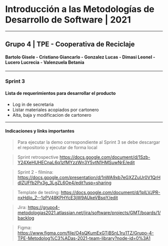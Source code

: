 # Introducción a las Metodologías de Desarrollo de Software | 2021
___________
## Grupo 4 | TPE - Cooperativa de Reciclaje

#### Bartolo Gisele - Cristiano Giancarlo - Gonzalez Lucas  - Dimasi Leonel -  Lucero Lucrecia - Valenzuela Betania
___________
### Sprint 3

#### Lista de requerimientos para desarrollar el producto

*  Log in de secretaria
*  Listar materiales acopiados por cartonero
*  Alta, baja y modificacion de cartonero
_____________________________
#### Indicaciones y links importantes

> Para ejecutar la demo correspondiente al Sprint 3 se debe descargar el repositorio y ejecutar de forma local

> Sprint retrospective https://docs.google.com/document/d/1Szb-Y24XeHUHECnaL6q1zfMYzzWn3Y5vtN1HMSuwNrE/edit

> Sprint 2 - filmina: https://docs.google.com/presentation/d/1nWA9xb7eGXZZuUr0V1QrHdIZUFfb2Px3g_3LgZL6Oe4/edit?usp=sharing

> Template de testing:  https://docs.google.com/document/d/1pILVJPR-nxHdIo_Z--1zPV48KPHYcE3jW9AUkeVBsqY/edit 

> Jira:  https://grupo4-metodologias2021.atlassian.net/jira/software/projects/GMT/boards/1/backlog

> Figma: https://www.figma.com/file/O4sQKumExGTjBSnL1ru1TZ/Grupo-4-TPE-Metodolog%C3%ADas-2021-team-library?node-id=0%3A1





